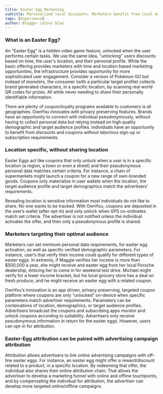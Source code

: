 ```yaml
---
title: Easter Egg Marketing
subtitle: Personalized local discounts. Marketers benefit from local demand trends with a new toolbox to gamify localized marketing.
tags: [Experience]
author: Blogger colour blue
---
```


### <span style="color: #e81313"></span>

### What is an Easter Egg?

An "Easter Egg" is a hidden video game feature, unlocked when the user performs certain tasks. We use the same idea, "unlocking" users discounts based on time, the user's location, and their personal profile. While the basic offering provides marketers with time and location based marketing opportunities, the infrastructure provides opportunity for more sophisticated user engagement. Consider a version of Pokémon GO but instead of monsters, the consumer (with a particular target profile) collects brand generated characters, in a specific location, by scanning real world QR codes for prizes. All while never needing to share their personally identifiable information.

There are plenty of coupon/loyalty programs available to customers is all geographies. OwnYou innovates with privacy preserving features. Brands have an opportunity to connect with individual pseudonymously, without having to collect personal data but relying instead on high quality demographic and target audience profiles. Individuals have an opportunity to benefit from discounts and coupons without laborious sign-up or subscription requirements.

### Location specific, without sharing location

Easter Eggs act like coupons that only unlock when a user is in a specific location (a region, a town or even a street) and their pseudonymous personal data matches certain criteria. For instance, a chain of supermarkets might launch a coupon for a new range of own-branded goods. Coupons only materialize in user wallets when the location, the target audience profile and target demographics match the advertisers’ requirements.

Revealing location is sensitive information most individuals do not like to share. No one wants to be tracked. With OwnYou, coupons are deposited in the user’s wallet (after opt-in) and only unlock when GPS co-ordinates match set criteria. The advertiser is not notified unless the individual activates the offer, and then only a pseudonymous profile is shared.

### Marketers targeting their optimal audience

Marketers can set minimum personal data requirements, for easter egg activation, as well as specific verified demographic parameters. For instance, user’s that verify their income could qualify for different types of easter eggs. In extremis, if Maggie verifies her income is more than $500,000 a year, she might receive and easter egg from her local Porsche dealership, enticing her to come in for weekend test drive. Michael might verify for a lower income bracket, but his local grocery store has a deal on fresh produce, and he might receive an easter egg with a related coupon.

OwnYou’s innovation is an app driven, privacy preserving, targeted coupon platform where coupons are only “unlocked” on-device when specific parameters match advertiser requirements. Parameters can be combinations of location, demographics, or target audience profiles. Advertisers broadcast the coupons and subscribing apps monitor and unlock coupons according to suitability. Advertisers only receive pseudonymous information in return for the easter eggs. However, users can opt-in for attribution.

### Easter-Egg attribution can be paired with advertising campaign attribution

Attribution allows advertisers to link online advertising campaigns with off-line easter eggs. For instance, an easter egg might offer a reward/discount related to a product, in a specific location. By redeeming that offer, the individual also shares their online attribution chain. That allows the advertiser to develop a marketing funnel with online and offline touchpoints, and by compensating the individual for attribution, the advertiser can develop more targeted online/offline campaigns.

